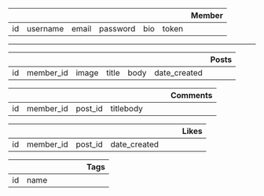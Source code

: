 |&nbsp;|&nbsp;|&nbsp;|&nbsp;|&nbsp;|&nbsp;|Member|
|:---:|:---:|:---:|:---:|:---:|:---:|:---:|
|id|username|email|password|bio|token|

____

|&nbsp;|&nbsp;|&nbsp;|&nbsp;|&nbsp;|&nbsp;|Posts|
|:-:|:-:|:---:|:---:|:---:|:---:|:---:|
|id|member_id|image|title|body|date_created|

|&nbsp;|&nbsp;|&nbsp;|&nbsp;|&nbsp;|&nbsp;|Comments|
|:-:|:-:|:---:|:---:|:---:|:---:|:---:|
|id|member_id|post_id|titlebody|&nbsp;|&nbsp;|&nbsp;|


|||||||Likes|
|:-:|:-:|:---:|:---:|:---:|:---:|:---:|
|id|member_id|post_id|date_created|

|||||||Tags|
|:-:|:-:|:---:|:---:|:---:|:---:|:---:|
|id|name|